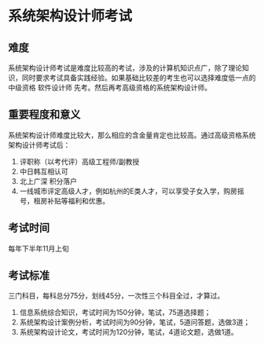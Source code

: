 # 系统架构设计师考试
## 难度
系统架构设计师考试是难度比较高的考试，涉及的计算机知识点广，除了理论知识，同时要求考试具备实践经验。如果基础比较差的考生也可以选择难度低一点的 中级资格 软件设计师 先考。然后再考高级资格的系统架构设计师。
## 重要程度和意义
系统架构设计师难度比较大，那么相应的含金量肯定也比较高。通过高级资格系统架构设计师考试后：
1. 评职称（以考代评）高级工程师/副教授
2. 中日韩互相认可
3. 北上广深 积分落户
4. 一线城市评定高级人才，例如杭州的E类人才，可以享受子女入学，购房摇号，租房补贴等福利和优惠。
## 考试时间
每年下半年11月上旬
## 考试标准
三门科目，每科总分75分，划线45分，一次性三个科目全过，才算过。
1. 信息系统综合知识，考试时间为150分钟，笔试，75道选择题；
2. 系统架构设计案例分析，考试时间为90分钟，笔试，5道问答题，选做3道；
3. 系统架构设计论文，考试时间为120分钟，笔试，4道论文题，选做1道。

